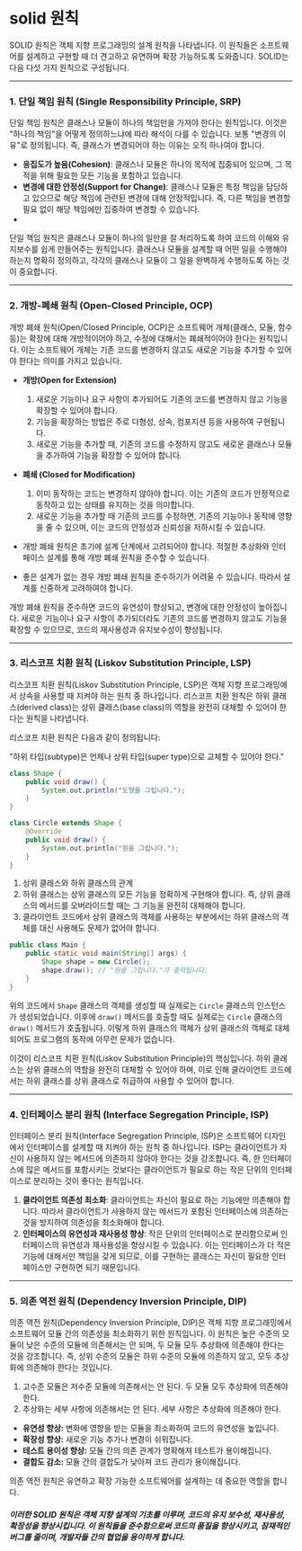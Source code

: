 
# solid 원칙

SOLID 원칙은 객체 지향 프로그래밍의 설계 원칙을 나타냅니다. 이 원칙들은 소프트웨어를 설계하고 구현할 때 더 견고하고 유연하며 확장 가능하도록 도와줍니다. SOLID는 다음 다섯 가지 원칙으로 구성됩니다.

---

### 1. **단일 책임 원칙 (Single Responsibility Principle, SRP)**

단일 책임 원칙은 클래스나 모듈이 하나의 책임만을 가져야 한다는 원칙입니다. 이것은 "하나의 책임"을 어떻게 정의하느냐에 따라 해석이 다를 수 있습니다. 보통 "변경의 이유"로 정의됩니다. 즉, 클래스가 변경되어야 하는 이유는 오직 하나여야 합니다.
- **응집도가 높음(Cohesion)**: 클래스나 모듈은 하나의 목적에 집중되어 있으며, 그 목적을 위해 필요한 모든 기능을 포함하고 있습니다.
- **변경에 대한 안정성(Support for Change)**: 클래스나 모듈은 특정 책임을 담당하고 있으므로 해당 책임에 관련된 변경에 대해 안정적입니다. 즉, 다른 책임을 변경할 필요 없이 해당 책임에만 집중하여 변경할 수 있습니다.
- 
단일 책임 원칙은 클래스나 모듈이 하나의 일만을 잘 처리하도록 하여 코드의 이해와 유지보수를 쉽게 만들어주는 원칙입니다. 클래스나 모듈을 설계할 때 어떤 일을 수행해야 하는지 명확히 정의하고, 각각의 클래스나 모듈이 그 일을 완벽하게 수행하도록 하는 것이 중요합니다.

---

### 2. **개방-폐쇄 원칙 (Open-Closed Principle, OCP)**

개방 폐쇄 원칙(Open/Closed Principle, OCP)은 소프트웨어 개체(클래스, 모듈, 함수 등)는 확장에 대해 개방적이어야 하고, 수정에 대해서는 폐쇄적이어야 한다는 원칙입니다. 이는 소프트웨어 개체는 기존 코드를 변경하지 않고도 새로운 기능을 추가할 수 있어야 한다는 의미를 가지고 있습니다.

- **개방(Open for Extension)**
	1. 새로운 기능이나 요구 사항이 추가되어도 기존의 코드를 변경하지 않고 기능을 확장할 수 있어야 합니다.
	2. 기능을 확장하는 방법은 주로 다형성, 상속, 컴포지션 등을 사용하여 구현됩니다.
	3. 새로운 기능을 추가할 때, 기존의 코드를 수정하지 않고도 새로운 클래스나 모듈을 추가하여 기능을 확장할 수 있어야 합니다.
- **폐쇄 (Closed for Modification)**
	1.  이미 동작하는 코드는 변경하지 않아야 합니다. 이는 기존의 코드가 안정적으로 동작하고 있는 상태를 유지하는 것을 의미합니다.
	2. 새로운 기능을 추가할 때 기존의 코드를 수정하면, 기존의 기능이나 동작에 영향을 줄 수 있으며, 이는 코드의 안정성과 신뢰성을 저하시킬 수 있습니다.

- 개방 폐쇄 원칙은 초기에 설계 단계에서 고려되어야 합니다. 적절한 추상화와 인터페이스 설계를 통해 개방 폐쇄 원칙을 준수할 수 있습니다.
- 좋은 설계가 없는 경우 개방 폐쇄 원칙을 준수하기가 어려울 수 있습니다. 따라서 설계를 신중하게 고려하여야 합니다.

개방 폐쇄 원칙을 준수하면 코드의 유연성이 향상되고, 변경에 대한 안정성이 높아집니다. 새로운 기능이나 요구 사항이 추가되더라도 기존의 코드를 변경하지 않고도 기능을 확장할 수 있으므로, 코드의 재사용성과 유지보수성이 향상됩니다.

---

### 3.  **리스코프 치환 원칙 (Liskov Substitution Principle, LSP)**

리스코프 치환 원칙(Liskov Substitution Principle, LSP)은 객체 지향 프로그래밍에서 상속을 사용할 때 지켜야 하는 원칙 중 하나입니다. 리스코프 치환 원칙은 하위 클래스(derived class)는 상위 클래스(base class)의 역할을 완전히 대체할 수 있어야 한다는 원칙을 나타냅니다.

리스코프 치환 원칙은 다음과 같이 정의됩니다:

"하위 타입(subtype)은 언제나 상위 타입(super type)으로 교체할 수 있어야 한다."

```java
class Shape {
    public void draw() {
        System.out.println("도형을 그립니다.");
    }
}

class Circle extends Shape {
    @Override
    public void draw() {
        System.out.println("원을 그립니다.");
    }
}
```

1. 상위 클래스와 하위 클래스의 관계
2. 하위 클래스는 상위 클래스의 모든 기능을 정확하게 구현해야 합니다. 즉, 상위 클래스의 메서드를 오버라이드할 때는 그 기능을 완전히 대체해야 합니다.
3. 클라이언트 코드에서 상위 클래스의 객체를 사용하는 부분에서는 하위 클래스의 객체를 대신 사용해도 문제가 없어야 합니다.

```java
public class Main {
    public static void main(String[] args) {
        Shape shape = new Circle();
        shape.draw(); // "원을 그립니다."가 출력됩니다.
    }
}
```

위의 코드에서 `Shape` 클래스의 객체를 생성할 때 실제로는 `Circle` 클래스의 인스턴스가 생성되었습니다. 이후에 `draw()` 메서드를 호출할 때도 실제로는 `Circle` 클래스의 `draw()` 메서드가 호출됩니다. 이렇게 하위 클래스의 객체가 상위 클래스의 객체로 대체되어도 프로그램의 동작에 아무런 문제가 없습니다.

이것이 리스코프 치환 원칙(Liskov Substitution Principle)의 핵심입니다. 하위 클래스는 상위 클래스의 역할을 완전히 대체할 수 있어야 하며, 이로 인해 클라이언트 코드에서는 하위 클래스를 상위 클래스로 취급하여 사용할 수 있어야 합니다.

---

### 4.  **인터페이스 분리 원칙 (Interface Segregation Principle, ISP)**

인터페이스 분리 원칙(Interface Segregation Principle, ISP)은 소프트웨어 디자인에서 인터페이스를 설계할 때 지켜야 하는 원칙 중 하나입니다. ISP는 클라이언트가 자신이 사용하지 않는 메서드에 의존하지 않아야 한다는 것을 강조합니다. 즉, 한 인터페이스에 많은 메서드를 포함시키는 것보다는 클라이언트가 필요로 하는 작은 단위의 인터페이스로 분리하는 것이 좋다는 원칙입니다.

1. **클라이언트 의존성 최소화**: 클라이언트는 자신이 필요로 하는 기능에만 의존해야 합니다. 따라서 클라이언트가 사용하지 않는 메서드가 포함된 인터페이스에 의존하는 것을 방지하여 의존성을 최소화해야 합니다.
2. **인터페이스의 유연성과 재사용성 향상**: 작은 단위의 인터페이스로 분리함으로써 인터페이스의 유연성과 재사용성을 향상시킬 수 있습니다. 이는 인터페이스가 더 적은 기능에 대해서만 책임을 갖게 되므로, 이를 구현하는 클래스는 자신이 필요한 인터페이스만 구현하면 되기 때문입니다.

---

### 5.  **의존 역전 원칙 (Dependency Inversion Principle, DIP)**
  
의존 역전 원칙(Dependency Inversion Principle, DIP)은 객체 지향 프로그래밍에서 소프트웨어 모듈 간의 의존성을 최소화하기 위한 원칙입니다. 이 원칙은 높은 수준의 모듈이 낮은 수준의 모듈에 의존해서는 안 되며, 두 모듈 모두 추상화에 의존해야 한다는 것을 강조합니다. 즉, 상위 수준의 모듈은 하위 수준의 모듈에 의존하지 않고, 모두 추상화에 의존해야 한다는 것입니다.

1. 고수준 모듈은 저수준 모듈에 의존해서는 안 된다. 두 모듈 모두 추상화에 의존해야 한다.
2. 추상화는 세부 사항에 의존해서는 안 된다. 세부 사항은 추상화에 의존해야 한다.

- **유연성 향상:** 변화에 영향을 받는 모듈을 최소화하여 코드의 유연성을 높입니다.
- **확장성 향상:** 새로운 기능 추가나 변경이 쉬워집니다.
- **테스트 용이성 향상:** 모듈 간의 의존 관계가 명확해져 테스트가 용이해집니다.
- **결합도 감소:** 모듈 간의 결합도가 낮아져 코드 관리가 용이해집니다.

의존 역전 원칙은 유연하고 확장 가능한 소프트웨어를 설계하는 데 중요한 역할을 합니다.



##### 이러한 SOLID 원칙은 객체 지향 설계의 기초를 이루며, 코드의 유지 보수성, 재사용성, 확장성을 향상시킵니다. 이 원칙들을 준수함으로써 코드의 품질을 향상시키고, 잠재적인 버그를 줄이며, 개발자들 간의 협업을 용이하게 합니다.